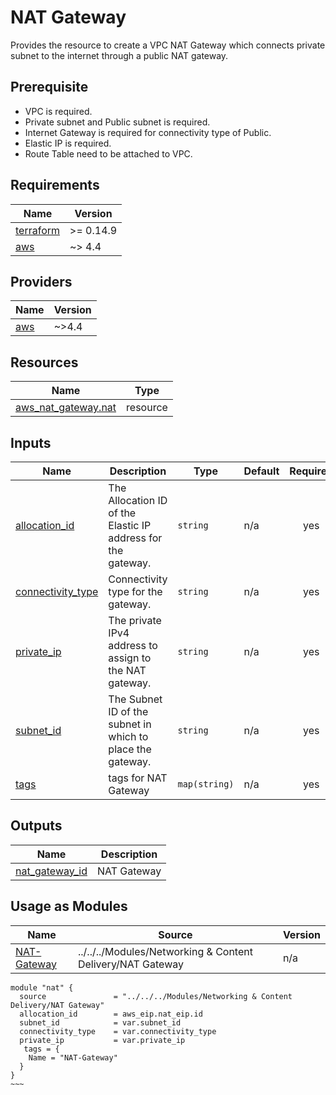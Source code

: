 # NAT Gateway
Provides the resource to create a VPC NAT Gateway which connects private subnet to the internet through a public NAT gateway.
## Prerequisite
* VPC is required.
* Private subnet and Public subnet is required.
* Internet Gateway is required for connectivity type of Public.
* Elastic IP is required.
* Route Table need to be attached to VPC. 

## Requirements

| Name | Version   |
|------|-----------|
| <a name="requirement_terraform"></a> [terraform](#requirement\_terraform) | >= 0.14.9 |
| <a name="requirement_aws"></a> [aws](#requirement\_aws) | ~> 4.4    |

## Providers


| Name | Version |
|------|---------|
| <a name="provider_aws"></a> [aws](#provider\_aws) | ~>4.4   |

## Resources

| Name | Type |
|------|------|
| [aws_nat_gateway.nat](https://registry.terraform.io/providers/hashicorp/aws/latest/docs/resources/nat_gateway) | resource |

## Inputs

| Name | Description | Type | Default | Required |
|------|-------------|------|---------|:--------:|
| <a name="input_allocation_id"></a> [allocation\_id](#input\_allocation\_id) | The Allocation ID of the Elastic IP address for the gateway. | `string` | n/a | yes |
| <a name="input_connectivity_type"></a> [connectivity\_type](#input\_connectivity\_type) | Connectivity type for the gateway. | `string` | n/a | yes |
| <a name="input_private_ip"></a> [private\_ip](#input\_private\_ip) | The private IPv4 address to assign to the NAT gateway. | `string` | n/a | yes |
| <a name="input_subnet_id"></a> [subnet\_id](#input\_subnet\_id) | The Subnet ID of the subnet in which to place the gateway. | `string` | n/a | yes |
| <a name="input_tags"></a> [tags](#input\_tags) | tags for NAT Gateway | `map(string)` | n/a | yes |

## Outputs

| Name | Description |
|------|-------------|
| <a name="output_nat_gateway_id"></a> [nat\_gateway\_id](#output\_nat\_gateway\_id) | NAT Gateway |


## Usage as Modules

| Name                                                   | Source | Version |
|--------------------------------------------------------|--------|---------|
| <a name="module_NAT-Gateway"></a> [NAT-Gateway](#module\_NAT-Gateway) | ../../../Modules/Networking & Content Delivery/NAT Gateway | n/a |

``` 
module "nat" {
  source               = "../../../Modules/Networking & Content Delivery/NAT Gateway"
  allocation_id        = aws_eip.nat_eip.id
  subnet_id            = var.subnet_id
  connectivity_type    = var.connectivity_type
  private_ip           = var.private_ip
   tags = {
    Name = "NAT-Gateway"
  }
}
~~~